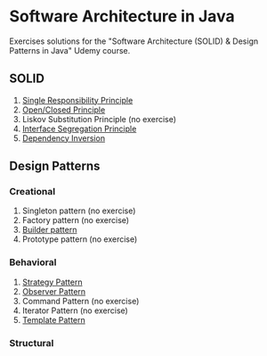 # Software Architecture in Java

Exercises solutions for the "Software Architecture (SOLID) &amp; Design Patterns in Java" Udemy course.

## SOLID

1. [Single Responsibility Principle](./SOLID%20Principles/1%20-%20Single%20Responsibility/)
1. [Open/Closed Principle](./SOLID%20Principles/2%20-%20Open-Closed/)
1. Liskov Substitution Principle (no exercise)
1. [Interface Segregation Principle](./SOLID%20Principles/4%20-%20Interface%20Segregation/)
1. [Dependency Inversion](./SOLID%20Principles/5%20-%20Dependency%20Inversion/)

## Design Patterns

### Creational

1. Singleton pattern (no exercise)
1. Factory pattern (no exercise)
1. [Builder pattern](./Design%20Patterns/Creational%20Patterns/3%20-%20Builder%20Pattern/)
1. Prototype pattern (no exercise)

### Behavioral

1. [Strategy Pattern](./Design%20Patterns/Behavioral%20Patterns/1%20-%20Strategy%20Pattern/)
1. [Observer Pattern](./Design%20Patterns/Behavioral%20Patterns/2%20-%20Observer%20Pattern/)
1. Command Pattern (no exercise)
1. Iterator Pattern (no exercise)
1. [Template Pattern](./Design%20Patterns/Behavioral%20Patterns/5%20-%20Template%20Pattern/)

### Structural
